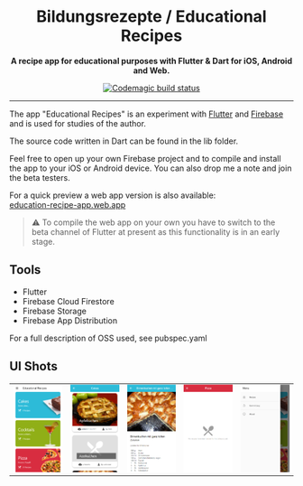 
<div align="center">
  <h1>Bildungsrezepte / Educational Recipes</h1>
  <strong>A recipe app for educational purposes with Flutter &amp; Dart for iOS, Android and Web.</strong>
  <br />

[![Codemagic build status](https://api.codemagic.io/apps/5fcd372a59d78f7d30dfcf80/5fcd372a59d78f7d30dfcf7f/status_badge.svg)](https://codemagic.io/apps/5fcd372a59d78f7d30dfcf80/5fcd372a59d78f7d30dfcf7f/latest_build)
</div>

---

The app "Educational Recipes" is an experiment with [Flutter](https://flutter.io/) and 
[Firebase](https://firebase.google.com/) and is used for studies of the author.

The source code written in Dart can be found in the lib folder.

Feel free to open up your own Firebase project and to compile and install the app to your iOS or Android device.
You can also drop me a note and join the beta testers.

For a quick preview a web app version is also available:<br />
[education-recipe-app.web.app](https://education-recipe-app.web.app/)

> :warning: To compile the web app on your own you have to switch to the beta channel of Flutter at present as this functionality is in an early stage.

## Tools

- Flutter
- Firebase Cloud Firestore
- Firebase Storage
- Firebase App Distribution

For a full description of OSS used, see pubspec.yaml

## UI Shots

<div style="text-align: center">
  <table>
    <tr>
      <td style="text-align: center">
        <img src="./assets/github/screen1.png" width="200" />
      </td>
      <td style="text-align: center">
        <img src="./assets/github/screen3.png" width="200" />
      </td>
      <td style="text-align: center">
        <img src="./assets/github/screen4.png" width="200" />
      </td>
      <td style="text-align: center">
        <img src="./assets/github/screen5.png" width="200" />
      </td>
      <td style="text-align: center">
        <img src="./assets/github/screen2.png" width="200" />
      </td>
    </tr>
  </table>
</div>

